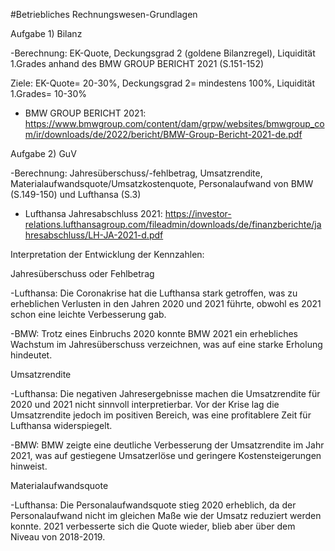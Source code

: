 #Betriebliches Rechnungswesen-Grundlagen

Aufgabe 1) Bilanz

-Berechnung: EK-Quote, Deckungsgrad 2 (goldene Bilanzregel), Liquidität 1.Grades
anhand des BMW GROUP BERICHT 2021 (S.151-152)

Ziele: EK-Quote= 20-30%, Deckungsgrad 2= mindestens 100%, Liquidität 1.Grades= 10-30%

- BMW GROUP BERICHT 2021: https://www.bmwgroup.com/content/dam/grpw/websites/bmwgroup_com/ir/downloads/de/2022/bericht/BMW-Group-Bericht-2021-de.pdf


Aufgabe 2) GuV

-Berechnung: Jahresüberschuss/-fehlbetrag, Umsatzrendite, Materialaufwandsquote/Umsatzkostenquote, Personalaufwand
von BMW (S.149-150) und Lufthansa (S.3)

- Lufthansa Jahresabschluss 2021: https://investor-relations.lufthansagroup.com/fileadmin/downloads/de/finanzberichte/jahresabschluss/LH-JA-2021-d.pdf

Interpretation der Entwicklung der Kennzahlen:

Jahresüberschuss oder Fehlbetrag

-Lufthansa:
Die Coronakrise hat die Lufthansa stark getroffen, was zu erheblichen Verlusten in den Jahren 2020 und 2021 führte, obwohl es 2021 schon eine leichte Verbesserung gab.

-BMW:
Trotz eines Einbruchs 2020 konnte BMW 2021 ein erhebliches Wachstum im Jahresüberschuss verzeichnen, was auf eine starke Erholung hindeutet.

Umsatzrendite

-Lufthansa:
Die negativen Jahresergebnisse machen die Umsatzrendite für 2020 und 2021 nicht sinnvoll interpretierbar. Vor der Krise lag die Umsatzrendite jedoch im positiven Bereich, was eine profitablere Zeit für Lufthansa widerspiegelt.

-BMW:
BMW zeigte eine deutliche Verbesserung der Umsatzrendite im Jahr 2021, was auf gestiegene Umsatzerlöse und geringere Kostensteigerungen hinweist.

Materialaufwandsquote

-Lufthansa: 
Die Personalaufwandsquote stieg 2020 erheblich, da der Personalaufwand nicht im gleichen Maße wie der Umsatz reduziert werden konnte. 2021 verbesserte sich die Quote wieder, blieb aber über dem Niveau von 2018-2019.

